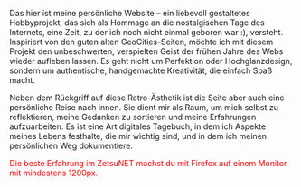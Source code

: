 Das hier ist meine persönliche Website – ein liebevoll gestaltetes Hobbyprojekt, das sich als Hommage an die
nostalgischen Tage des Internets, eine Zeit, zu der ich noch nicht einmal geboren war :), versteht. Inspiriert von den
guten alten GeoCities-Seiten, möchte ich mit diesem Projekt den unbeschwerten, verspielten Geist der frühen Jahre des
Webs wieder aufleben lassen. Es geht nicht um Perfektion oder Hochglanzdesign, sondern um authentische, handgemachte
Kreativität, die einfach Spaß macht.

Neben dem Rückgriff auf diese Retro-Ästhetik ist die Seite aber auch eine persönliche Reise nach innen. Sie dient mir
als Raum, um mich selbst zu reflektieren, meine Gedanken zu sortieren und meine Erfahrungen aufzuarbeiten. Es ist eine
Art digitales Tagebuch, in dem ich Aspekte meines Lebens festhalte, die mir wichtig sind, und in dem ich meinen
persönlichen Weg dokumentiere.

<p style="color: red">Die beste Erfahrung im ZetsuNET machst du mit Firefox auf einem Monitor mit mindestens 1200px.</p>